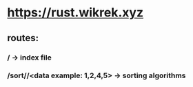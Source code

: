 # https://rust.wikrek.xyz

## routes:

### / -> index file

### /sort/<algorithm>/<data example: 1,2,4,5> -> sorting algorithms
